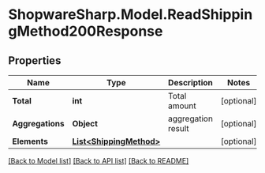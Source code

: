 # ShopwareSharp.Model.ReadShippingMethod200Response

## Properties

Name | Type | Description | Notes
------------ | ------------- | ------------- | -------------
**Total** | **int** | Total amount | [optional] 
**Aggregations** | **Object** | aggregation result | [optional] 
**Elements** | [**List&lt;ShippingMethod&gt;**](ShippingMethod.md) |  | [optional] 

[[Back to Model list]](../../README.md#documentation-for-models) [[Back to API list]](../../README.md#documentation-for-api-endpoints) [[Back to README]](../../README.md)

